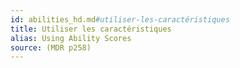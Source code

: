 ```yaml
---
id: abilities_hd.md#utiliser-les-caractéristiques
title: Utiliser les caractéristiques
alias: Using Ability Scores
source: (MDR p258)
---
```


